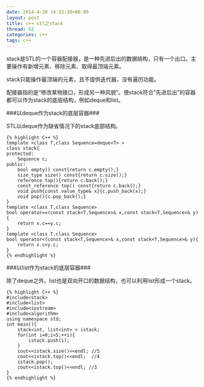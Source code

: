 ```yaml
---
date: 2014-4-30 14:32:30+00:00
layout: post
title: c++ stl之stack
thread: 62
categories: c++
tags: c++
---
```


stack是STL的一个容器配接器，是一种先进后出的数据结构，只有一个出口。主要操作有新增元素、移除元素、取得最顶端元素。

stack只能操作最顶端的元素，且不提供迭代器，没有遍历功能。

配接器指的是“修改某物接口，形成另一种风貌”。使stack符合“先进后出”的容器都可以作为stack的底层结构，例如deque和list。

###以deque作为stack的底层容器###

STL以deque作为缺省情况下的stack底部结构。

	{% highlight C++ %}
	template <class T,class Sequence=deque<T> >
	class stack{
	protected:
		Sequence c;
	public:
		bool empty() const{return c.empty();}
		size_type size() const{return c.size();}
		reference top(){return c.back();}
		const_reference top() const{return c.back();}
		void push{const value_type& x}{c.push_back(x);}
		void pop(){c.pop_back();}
	}
	template <class T,class Sequence>
	bool operator==(const stack<T,Sequence>& x,const stack<T,Sequence>& y){
		return x.c==y.c;
	}
	template <class T,class Sequence>
	bool operator<(const stack<T,Sequence>& x,const stack<T,Sequence>& y){
		return x.c<y.c;
	}
	{% endhighlight %}

###以list作为stack的底层容器###

除了deque之外，list也是双向开口的数据结构，也可以利用list形成一个stack。

	{% highlight C++ %}
	#include<stack>
	#include<list>
	#include<iostream>
	#include<algorithm>
	using namespace std;
	int main(){
		stack<int, list<int> > istack;
		for(int i=0;i<5;++i){
			istack.push(i);
		}
		cout<<istack.size()<<endl; //5
		cout<<istack.top()<<endl;  //4
		istack.pop();
		cout<<istack.top()<<endl; //3
	}
	{% endhighlight %}